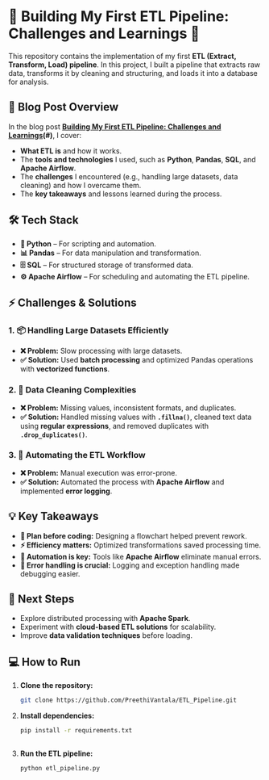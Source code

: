 # **🌟 Building My First ETL Pipeline: Challenges and Learnings 🌟**

This repository contains the implementation of my first **ETL (Extract, Transform, Load) pipeline**. In this project, I built a pipeline that extracts raw data, transforms it by cleaning and structuring, and loads it into a database for analysis.

## **📖 Blog Post Overview**

In the blog post **[Building My First ETL Pipeline: Challenges and Learnings](https://medium.com/@vpr08101997/building-my-first-etl-pipeline-challenges-and-learnings-80255961c9dc)(#)**, I cover:
- **What ETL is** and how it works.
- The **tools and technologies** I used, such as **Python**, **Pandas**, **SQL**, and **Apache Airflow**.
- The **challenges** I encountered (e.g., handling large datasets, data cleaning) and how I overcame them.
- The **key takeaways** and lessons learned during the process.

## **🛠️ Tech Stack**

- **🐍 Python** – For scripting and automation.
- **📊 Pandas** – For data manipulation and transformation.
- **🗄️ SQL** – For structured storage of transformed data.
- **⚙️ Apache Airflow** – For scheduling and automating the ETL pipeline.

## **⚡ Challenges & Solutions**

### 1. **📦 Handling Large Datasets Efficiently**
- **❌ Problem:** Slow processing with large datasets.
- **✅ Solution:** Used **batch processing** and optimized Pandas operations with **vectorized functions**.

### 2. **🧹 Data Cleaning Complexities**
- **❌ Problem:** Missing values, inconsistent formats, and duplicates.
- **✅ Solution:** Handled missing values with **`.fillna()`**, cleaned text data using **regular expressions**, and removed duplicates with **`.drop_duplicates()`**.

### 3. **🤖 Automating the ETL Workflow**
- **❌ Problem:** Manual execution was error-prone.
- **✅ Solution:** Automated the process with **Apache Airflow** and implemented **error logging**.

## **💡 Key Takeaways**

- **📐 Plan before coding:** Designing a flowchart helped prevent rework.
- **⚡ Efficiency matters:** Optimized transformations saved processing time.
- **🤖 Automation is key:** Tools like **Apache Airflow** eliminate manual errors.
- **🔧 Error handling is crucial:** Logging and exception handling made debugging easier.

## **🚀 Next Steps**

- Explore distributed processing with **Apache Spark**.
- Experiment with **cloud-based ETL solutions** for scalability.
- Improve **data validation techniques** before loading.

## **💻 How to Run**

1. **Clone the repository:**
   ```bash
   git clone https://github.com/PreethiVantala/ETL_Pipeline.git
   
2. **Install dependencies:**
   ```bash
   pip install -r requirements.txt
 
3. **Run the ETL pipeline:**
   ```bash
   python etl_pipeline.py
   


